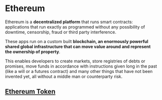 # Ethereum

Ethereum is a  **decentralized platform** that runs smart contracts: applications that run exactly as programmed without any possibility of downtime, censorship, fraud or third party interference.

These apps run on a custom built  **blockchain, an enormously powerful shared global infrastructure that can move value around and represent the ownership of property**. 

This enables developers to create markets, store registries of debts or promises, move funds in accordance with instructions given long in the past (like a will or a futures contract) and many other things that have not been invented yet, all without a middle man or counterparty risk.

## [Ethereum Token](https://blockgeeks.com/guides/ethereum-token/)
